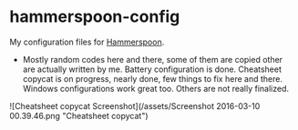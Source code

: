 # hammerspoon-config
My configuration files for [Hammerspoon](http://www.hammerspoon.org "Hammerspoon").  
*  Mostly random codes here and there, some of them are copied other are actually written by me. Battery configuration is done. Cheatsheet copycat is on progress, nearly done, few things to fix here and there. Windows configurations work great too.  Others are not really finalized.

![Cheatsheet copycat Screenshot](/assets/Screenshot 2016-03-10 00.39.46.png "Cheatsheet copycat")
